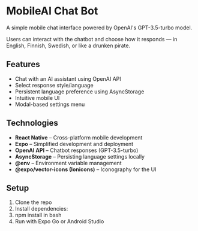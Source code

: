 # MobileAI Chat Bot

A simple mobile chat interface powered by OpenAI's GPT-3.5-turbo model. 

Users can interact with the chatbot and choose how it responds 
— in English, Finnish, Swedish, or like a drunken pirate.

## Features

- Chat with an AI assistant using OpenAI API
- Select response style/language
- Persistent language preference using AsyncStorage
- Intuitive mobile UI
- Modal-based settings menu

## Technologies

- **React Native** – Cross-platform mobile development
- **Expo** – Simplified development and deployment
- **OpenAI API** – Chatbot responses (GPT-3.5-turbo)
- **AsyncStorage** – Persisting language settings locally
- **@env** – Environment variable management
- **@expo/vector-icons (Ionicons)** – Iconography for the UI

## Setup

1. Clone the repo
2. Install dependencies:
3. npm install in bash
4. Run with Expo Go or Android Studio
